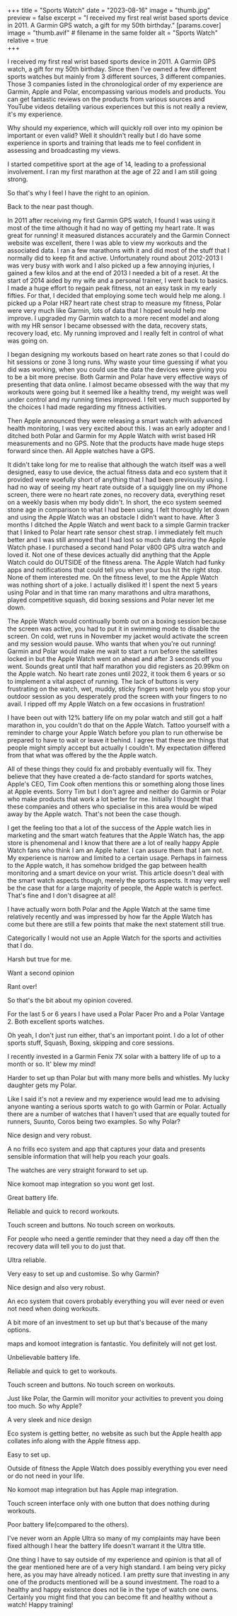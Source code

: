 +++
title = "Sports Watch"
date = "2023-08-16"
image = "thumb.jpg"
preview = false
excerpt = "I received my first real wrist based sports device in 2011. A Garmin GPS watch, a gift for my 50th birthday."
[params.cover]
image = "thumb.avif"   # filename in the same folder
alt = "Sports Watch"
relative = true  
+++

I received my first real wrist based sports device in 2011. A Garmin GPS watch, a gift for my 50th birthday. Since then I've owned a few different sports watches but mainly from 3 different sources, 3 different companies. Those 3 companies listed in the chronological order of my experience are Garmin, Apple and Polar, encompassing various models and products. You can get fantastic reviews on the products from various sources and YouTube videos detailing various experiences but this is not really a review, it's my experience.

Why should my experience, which will quickly roll over into my opinion be important or even valid? Well it shouldn't really but I do have some experience in sports and training that leads me to feel confident in assessing and broadcasting my views.

I started competitive sport at the age of 14, leading to a professional involvement. I ran my first marathon at the age of 22 and I am still going strong.

So that's why I feel I have the right to an opinion.

Back to the near past though.

In 2011 after receiving my first Garmin GPS watch, I found I was using it most of the time although it had no way of getting my heart rate. It was great for running! it measured distances accurately and the Garmin Connect website was excellent, there I was able to view my workouts and the associated data. I ran a few marathons with it and did most of the stuff that I normally did to keep fit and active. Unfortunately round about 2012-2013 I was very busy with work and I also picked up a few annoying injuries, I gained a few kilos and at the end of 2013 I needed a bit of a reset. At the start of 2014 aided by my wife and a personal trainer, I went back to basics. I made a huge effort to regain peak fitness, not an easy task in my early fifties. For that, I decided that employing some tech would help me along. I picked up a Polar HR7 heart rate chest strap to measure my fitness, Polar were very much like Garmin, lots of data that I hoped would help me improve. I upgraded my Garmin watch to a more recent model and along with my HR sensor I became obsessed with the data, recovery stats, recovery load, etc. My running improved and I really felt in control of what was going on.

I began designing my workouts based on heart rate zones so that I could do hit sessions or zone 3 long runs. Why waste your time guessing if what you did was working, when you could use the data the devices were giving you to be a bit more precise. Both Garmin and Polar have very effective ways of presenting that data online. I almost became obsessed with the way that my workouts were going but it seemed like a healthy trend, my weight was well under control and my running times improved. I felt very much supported by the choices I had made regarding my fitness activities.

Then Apple announced they were releasing a smart watch with advanced health monitoring, I was very excited about this. I was an early adopter and I ditched both Polar and Garmin for my Apple Watch with wrist based HR measurements and no GPS. Note that the products have made huge steps forward since then. All Apple watches have a GPS.

It didn't take long for me to realise that although the watch itself was a well designed, easy to use device, the actual fitness data and eco system that it provided were woefully short of anything that I had been previously using. I had no way of seeing my heart rate outside of a squiggly line on my iPhone screen, there were no heart rate zones, no recovery data, everything reset on a weekly basis when my body didn't. In short, the eco system seemed stone age in comparison to what I had been using. I felt thoroughly let down and using the Apple Watch was an obstacle I didn't want to have. After 3 months I ditched the Apple Watch and went back to a simple Garmin tracker that I linked to Polar heart rate sensor chest strap. I immediately felt much better and I was still annoyed that I had lost so much data during the Apple Watch phase. I purchased a second hand Polar v800 GPS ultra watch and loved it. Not one of these devices actually did anything that the Apple Watch could do OUTSIDE of the fitness arena. The Apple Watch had funky apps and notifications that could tell you when your bus hit the right stop. None of them interested me. On the fitness level, to me the Apple Watch was nothing short of a joke. I actually disliked it! I spent the next 5 years using Polar and in that time ran many marathons and ultra marathons, played competitive squash, did boxing sessions and Polar never let me down.

The Apple Watch would continually bomb out on a boxing session because the screen was active, you had to put it in swimming mode to disable the screen. On cold, wet runs in November my jacket would activate the screen and my session would pause. Who wants that when you're out running! Garmin and Polar would make me wait to start a run before the satellites locked in but the Apple Watch went on ahead and after 3 seconds off you went. Sounds great until that half marathon you did registers as 20.99km on the Apple watch. No heart rate zones until 2022, it took them 6 years or so to implement a vital aspect of running. The lack of buttons is very frustrating on the watch, wet, muddy, sticky fingers wont help you stop your outdoor session as you desperately prod the screen with your fingers to no avail. I ripped off my Apple Watch on a few occasions in frustration!

I have been out with 12% battery life on my polar watch and still got a half marathon in, you couldn't do that on the Apple Watch. Tattoo yourself with a reminder to charge your Apple Watch before you plan to run otherwise be prepared to have to wait or leave it behind. I agree that these are things that people might simply accept but actually I couldn't. My expectation differed from that what was offered by the the Apple watch.

All of these things they could fix and probably eventually will fix. They believe that they have created a de-facto standard for sports watches, Apple's CEO, Tim Cook often mentions this or something along those lines at Apple events. Sorry Tim but I don't agree and neither do Garmin or Polar who make products that work a lot better for me. Initially I thought that these companies and others who specialise in this area would be wiped away by the Apple watch. That's not been the case though.

I get the feeling too that a lot of the success of the Apple watch lies in marketing and the smart watch features that the Apple Watch has, the app store is phenomenal and I know that there are a lot of really happy Apple Watch fans who think I am an Apple hater. I can assure them that I am not. My experience is narrow and limited to a certain usage. Perhaps in fairness to the Apple watch, it has somehow bridged the gap between health monitoring and a smart device on your wrist. This article doesn't deal with the smart watch aspects though, merely the sports aspects. It may very well be the case that for a large majority of people, the Apple watch is perfect. That's fine and I don't disagree at all!

I have actually worn both Polar and the Apple Watch at the same time relatively recently and was impressed by how far the Apple Watch has come but there are still a few points that make the next statement still true.

Categorically I would not use an Apple Watch for the sports and activities that I do.

Harsh but true for me.

Want a second opinion

Rant over!

So that's the bit about my opinion covered.

For the last 5 or 6 years I have used a Polar Pacer Pro and a Polar Vantage 2. Both excellent sports watches.

Oh yeah, I don't just run either, that's an important point. I do a lot of other sports stuff, Squash, Boxing, skipping and core sessions.

I recently invested in a Garmin Fenix 7X solar with a battery life of up to a month or so. It' blew my mind!

Harder to set up than Polar but with many more bells and whistles. My lucky daughter gets my Polar.

Like I said it's not a review and my experience would lead me to advising anyone wanting a serious sports watch to go with Garmin or Polar. Actually there are a number of watches that I haven't used that are equally touted for runners, Suunto, Coros being two examples.
So why Polar?

Nice design and very robust.

A no frills eco system and app that captures your data and presents sensible information that will help you reach your goals.

The watches are very straight forward to set up.

Nice komoot map integration so you wont get lost.

Great battery life.

Reliable and quick to record workouts.

Touch screen and buttons. No touch screen on workouts.

For people who need a gentle reminder that they need a day off then the recovery data will tell you to do just that.

Ultra reliable.

Very easy to set up and customise.
So why Garmin?

Nice design and also very robust.

An eco system that covers probably everything you will ever need or even not need when doing workouts.

A bit more of an investment to set up but that's because of the many options.

maps and komoot integration is fantastic. You definitely will not get lost.

Unbelievable battery life.

Reliable and quick to get to workouts.

Touch screen and buttons. No touch screen on workouts.

Just like Polar, the Garmin will monitor your activities to prevent you doing too much.
So why Apple?

A very sleek and nice design

Eco system is getting better, no website as such but the Apple health app collates info along with the Apple fitness app.

Easy to set up.

Outside of fitness the Apple Watch does possibly everything you ever need or do not need in your life.

No komoot map integration but has Apple map integration.

Touch screen interface only with one button that does nothing during workouts.

Poor battery life(compared to the others).

I've never worn an Apple Ultra so many of my complaints may have been fixed although I hear the battery life doesn't warrant it the Ultra title.

One thing I have to say outside of my experience and opinion is that all of the gear mentioned here are of a very high standard. I am being very picky here, as you may have already noticed. I am pretty sure that investing in any one of the products mentioned will be a sound investment. The road to a healthy and happy existence does not lie in the type of watch one owns. Certainly you might find that you can become fit and healthy without a watch! Happy training!